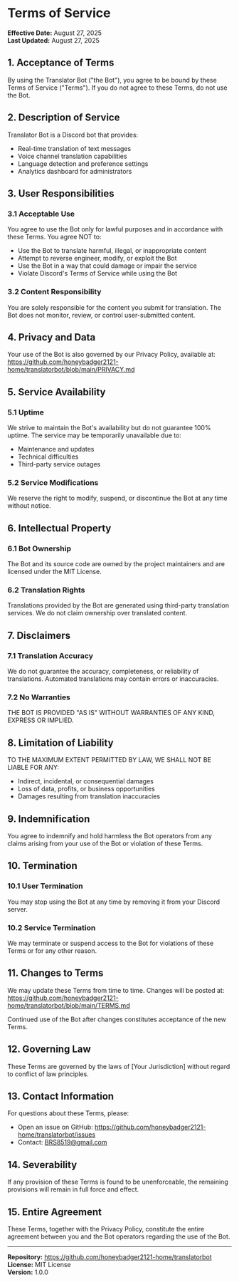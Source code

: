 # Terms of Service

**Effective Date:** August 27, 2025  
**Last Updated:** August 27, 2025

## 1. Acceptance of Terms

By using the Translator Bot ("the Bot"), you agree to be bound by these Terms of Service ("Terms"). If you do not agree to these Terms, do not use the Bot.

## 2. Description of Service

Translator Bot is a Discord bot that provides:
- Real-time translation of text messages
- Voice channel translation capabilities
- Language detection and preference settings
- Analytics dashboard for administrators

## 3. User Responsibilities

### 3.1 Acceptable Use
You agree to use the Bot only for lawful purposes and in accordance with these Terms. You agree NOT to:
- Use the Bot to translate harmful, illegal, or inappropriate content
- Attempt to reverse engineer, modify, or exploit the Bot
- Use the Bot in a way that could damage or impair the service
- Violate Discord's Terms of Service while using the Bot

### 3.2 Content Responsibility
You are solely responsible for the content you submit for translation. The Bot does not monitor, review, or control user-submitted content.

## 4. Privacy and Data

Your use of the Bot is also governed by our Privacy Policy, available at:  
https://github.com/honeybadger2121-home/translatorbot/blob/main/PRIVACY.md

## 5. Service Availability

### 5.1 Uptime
We strive to maintain the Bot's availability but do not guarantee 100% uptime. The service may be temporarily unavailable due to:
- Maintenance and updates
- Technical difficulties
- Third-party service outages

### 5.2 Service Modifications
We reserve the right to modify, suspend, or discontinue the Bot at any time without notice.

## 6. Intellectual Property

### 6.1 Bot Ownership
The Bot and its source code are owned by the project maintainers and are licensed under the MIT License.

### 6.2 Translation Rights
Translations provided by the Bot are generated using third-party translation services. We do not claim ownership over translated content.

## 7. Disclaimers

### 7.1 Translation Accuracy
We do not guarantee the accuracy, completeness, or reliability of translations. Automated translations may contain errors or inaccuracies.

### 7.2 No Warranties
THE BOT IS PROVIDED "AS IS" WITHOUT WARRANTIES OF ANY KIND, EXPRESS OR IMPLIED.

## 8. Limitation of Liability

TO THE MAXIMUM EXTENT PERMITTED BY LAW, WE SHALL NOT BE LIABLE FOR ANY:
- Indirect, incidental, or consequential damages
- Loss of data, profits, or business opportunities
- Damages resulting from translation inaccuracies

## 9. Indemnification

You agree to indemnify and hold harmless the Bot operators from any claims arising from your use of the Bot or violation of these Terms.

## 10. Termination

### 10.1 User Termination
You may stop using the Bot at any time by removing it from your Discord server.

### 10.2 Service Termination
We may terminate or suspend access to the Bot for violations of these Terms or for any other reason.

## 11. Changes to Terms

We may update these Terms from time to time. Changes will be posted at:  
https://github.com/honeybadger2121-home/translatorbot/blob/main/TERMS.md

Continued use of the Bot after changes constitutes acceptance of the new Terms.

## 12. Governing Law

These Terms are governed by the laws of [Your Jurisdiction] without regard to conflict of law principles.

## 13. Contact Information

For questions about these Terms, please:
- Open an issue on GitHub: https://github.com/honeybadger2121-home/translatorbot/issues
- Contact: BRS8519@gmail.com

## 14. Severability

If any provision of these Terms is found to be unenforceable, the remaining provisions will remain in full force and effect.

## 15. Entire Agreement

These Terms, together with the Privacy Policy, constitute the entire agreement between you and the Bot operators regarding the use of the Bot.

---

**Repository:** https://github.com/honeybadger2121-home/translatorbot  
**License:** MIT License  
**Version:** 1.0.0
